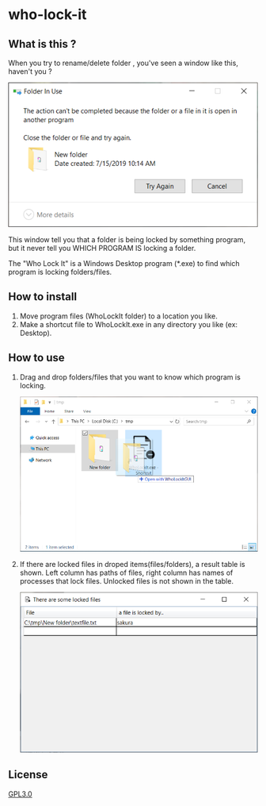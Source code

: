 # who-lock-it

## What is this ?

When you try to rename/delete folder , you've seen a window like this, haven't you ?

![folder in use](https://github.com/kusa-mochi/images-for-documents/raw/master/FolderInUse.PNG "folder in use")

This window tell you that a folder is being locked by something program, but it never tell you WHICH PROGRAM IS locking a folder.

The "Who Lock It" is a Windows Desktop program (*.exe) to find which program is locking folders/files.

## How to install

1. Move program files (WhoLockIt folder) to a location you like.
1. Make a shortcut file to WhoLockIt.exe in any directory you like (ex: Desktop).

## How to use

1. Drag and drop folders/files that you want to know which program is locking.
    
    ![drag and drop to EXE](https://github.com/kusa-mochi/images-for-documents/raw/master/drag-and-drop-to-wholockitexe.PNG "drag and drop to EXE")
1. If there are locked files in droped items(files/folders), a result table is shown. Left column has paths of files, right column has names of processes that lock files. Unlocked files is not shown in the table.
    
    ![result window](https://github.com/kusa-mochi/images-for-documents/raw/master/result-who-lock-it.PNG "result window")

## License

[GPL3.0](https://github.com/kusa-mochi/who-lock-it/blob/master/LICENSE)
